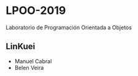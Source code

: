 # LPOO-2019
Laboratorio de Programación Orientada a Objetos

## LinKuei

+ Manuel Cabral
+ Belen Veira
